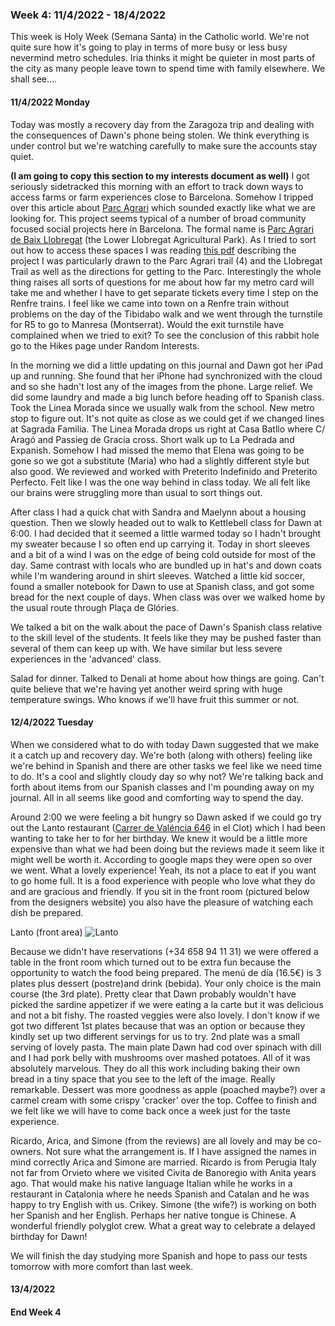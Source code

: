 ### Week 4: 11/4/2022 - 18/4/2022

This week is Holy Week (Semana Santa) in the Catholic world. We're not quite sure how it's going to play in terms of more busy or less busy nevermind metro schedules. Iria thinks it might be quieter in most parts of the city as many people leave town to spend time with family elsewhere. We shall see....

#### 11/4/2022 Monday

Today was mostly a recovery day from the Zaragoza trip and dealing with the consequences of Dawn's phone being stolen. We think everything is under control but we're watching carefully to make sure the accounts stay quiet.

**(I am going to copy this section to my interests document as well)** I got seriously sidetracked this morning with an effort to track down ways to access farms or farm experiences close to Barcelona. Somehow I tripped over this article about [Parc Agrari](https://www.barcelona-metropolitan.com/living/parc-agrari-farming-in-barcelona-backyard/) which sounded exactly like what we are looking for. This project seems typical of a number of broad community focused social projects here in Barcelona. The formal name is [Parc Agrari de Baix Llobregat](https://parcagrari.cat/en) (the Lower Llobregat Agricultural Park). As I tried to sort out how to access these spaces I was reading [this pdf](https://parcagrari.cat/sites/default/files/2022-03/DesplegableParcAgrari2018_en_0.pdf) describing the project I was particularly drawn to the Parc Agrari trail (4) and the Llobregat Trail as well as the directions for getting to the Parc. Interestingly the whole thing raises all sorts of questions for me about how far my metro card will take me and whether I have to get separate tickets every time I step on the Renfre trains. I feel like we came into town on a Renfre train without problems on the day of the Tibidabo walk and we went through the turnstile for R5 to go to Manresa (Montserrat). Would the exit turnstile have complained when we tried to exit? To see the conclusion of this rabbit hole go to the Hikes page under Random Interests.

In the morning we did a little updating on this journal and Dawn got her iPad up and running. She found that her iPhone had synchronized with the cloud and so she hadn't lost any of the images from the phone. Large relief. We did some laundry and made a big lunch before heading off to Spanish class. Took the Linea Morada since we usually walk from the school. New metro stop to figure out. It's not quite as close as we could get if we changed lines at Sagrada Familia. The Linea Morada drops us right at Casa Batllo where C/ Aragó and Passieg de Gracia cross. Short walk up to La Pedrada and Expanish. Somehow I had missed the memo that Elena was going to be gone so we got a substitute (Maria) who had a slightly different style but also good. We reviewed and worked with Preterito Indefinido and Preterito Perfecto. Felt like I was the one way behind in class today. We all felt like our brains were struggling more than usual to sort things out.

After class I had a quick chat with Sandra and Maelynn about a housing question. Then we slowly headed out to walk to Kettlebell class for Dawn at 6:00. I had decided that it seemed a little warmed today so I hadn't brought my sweater because I so often end up carrying it. Today in short sleeves and a bit of a wind I was on the edge of being cold outside for most of the day. Same contrast with locals who are bundled up in hat's and down coats while I'm wandering around in shirt sleeves. Watched a little kid soccer, found a smaller notebook for Dawn to use at Spanish class, and got some bread for the next couple of days. When class was over we walked home by the usual route through Plaça de Glóries. 

We talked a bit on the walk about the pace of Dawn's Spanish class relative to the skill level of the students. It feels like they may be pushed faster than several of them can keep up with. We have similar but less severe experiences in the 'advanced' class. 

Salad for dinner. Talked to Denali at home about how things are going. Can't quite believe that we're having yet another weird spring with huge temperature swings. Who knows if we'll have fruit this summer or not.

#### 12/4/2022 Tuesday

When we considered what to do with today Dawn suggested that we make it a catch up and recovery day. We're both (along with others) feeling like we're behind in Spanish and there are other tasks we feel like we need time to do. It's a cool and slightly cloudy day so why not? We're talking back and forth about items from our Spanish classes and I'm pounding away on my journal. All in all seems like good and comforting way to spend the day.

Around 2:00 we were feeling a bit hungry so Dawn asked if we could go try out the Lanto restaurant ([Carrer de Valéncia 646](https://www.google.com/maps/place/Lanto+Restaurant/@41.4116936,2.1889022,18.86z/data=!4m5!3m4!1s0x12a4a38274f48f87:0x2722890298fae96b!8m2!3d41.4116861!4d2.1887683) in el Clot) which I had been wanting to take her to for her birthday. We knew it would be a little more expensive than what we had been doing but the reviews made it seem like it might well be worth it. According to google maps they were open so over we went. What a lovely experience! Yeah, its not a place to eat if you want to go home full. It is a food experience with people who love what they do and are gracious and friendly. If you sit in the front room (pictured below from the designers website) you also have the pleasure of watching each dish be prepared.

Lanto (front area)
![Lanto](../imagesBarca22/ZLantoRestaurante.jpg)

Because we didn't have reservations (+34 658 94 11 31) we were offered a table in the front room which turned out to be extra fun because the opportunity to watch the food being prepared. The menú de día (16.5&euro;) is 3 plates plus dessert (postre)and drink (bebida). Your only choice is the main course (the 3rd plate). Pretty clear that Dawn probably wouldn't have picked the sardine appetizer if we were eating a la carte but it was delicious and not a bit fishy. The roasted veggies were also lovely. I don't know if we got two different 1st plates because that was an option or because they kindly set up two different servings for us to try. 2nd plate was a small serving of lovely pasta. The main plate Dawn had cod over spinach with dill and I had pork belly with mushrooms over mashed potatoes. All of it was absolutely marvelous. They do all this work including baking their own bread in a tiny space that you see to the left of the image. Really remarkable. Dessert was more goodness as apple (poached maybe?) over a carmel cream with some crispy 'cracker' over the top. Coffee to finish and we felt like we will have to come back once a week just for the taste experience. 

Ricardo, Arica, and Simone (from the reviews) are all lovely and may be co-owners. Not sure what the arrangement is. If I have assigned the names in mind correctly Arica and Simone are married. Ricardo is from Perugia Italy not far from Orvieto where we visited Civita de Banoregio with Anita years ago. That would make his native language Italian while he works in a restaurant in Catalonia where he needs Spanish and Catalan and he was happy to try English with us. Crikey. Simone (the wife?) is working on both her Spanish and her English. Perhaps her native tongue is Chinese. A wonderful friendly polyglot crew. What a great way to celebrate a delayed birthday for Dawn!

We will finish the day studying more Spanish and hope to pass our tests tomorrow with more comfort than last week.

#### 13/4/2022


#### End Week 4

